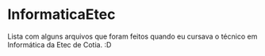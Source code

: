 InformaticaEtec
===============

Lista com alguns arquivos que foram feitos quando eu cursava o técnico em Informática da Etec de Cotia. :D
